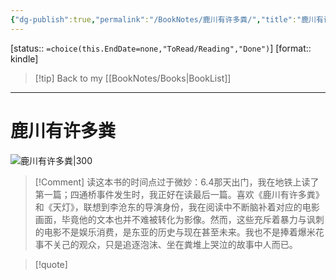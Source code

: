 ```yaml
---
{"dg-publish":true,"permalink":"/BookNotes/鹿川有许多粪/","title":"鹿川有许多粪","noteIcon":""}
---
```


[status:: `=choice(this.EndDate=none,"ToRead/Reading","Done")`]
[format:: kindle]

>[!tip] Back to my [[BookNotes/Books\|BookList]]

---
# 鹿川有许多粪

![鹿川有许多粪|300](https://img9.doubanio.com/view/subject/l/public/s33968312.jpg)

>[!Comment]
>读这本书的时间点过于微妙：6.4那天出门，我在地铁上读了第一篇；四通桥事件发生时，我正好在读最后一篇。喜欢《鹿川有许多粪》和《天灯》，联想到李沧东的导演身份，我在阅读中不断脑补着对应的电影画面，毕竟他的文本也并不难被转化为影像。然而，这些充斥着暴力与讽刺的电影不是娱乐消费，是东亚的历史与现在甚至未来。我也不是捧着爆米花事不关己的观众，只是追逐泡沫、坐在粪堆上哭泣的故事中人而已。

>[!quote]



